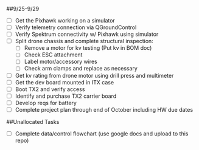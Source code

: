 ##9/25-9/29
- [ ] Get the Pixhawk working on a simulator
- [ ] Verify telemetry connection via QGroundControl
- [ ] Verify Spektrum connectivity w/ Pixhawk using simulator
- [ ] Split drone chassis and complete structural inspection: 
    - [ ] Remove a motor for kv testing (Put kv in BOM doc)
    - [ ] Check ESC attachment
    - [ ] Label motor/accessory wires
    - [ ] Check arm clamps and replace as necessary
- [ ] Get kv rating from drone motor using drill press and multimeter
- [ ] Get the dev board mounted in ITX case
- [ ] Boot TX2 and verify access
- [ ] Identify and purchase TX2 carrier board
- [ ] Develop reqs for battery
- [ ] Complete project plan through end of October including HW due dates

##Unallocated Tasks
- [ ] Complete data/control flowchart (use google docs and upload to this repo)
